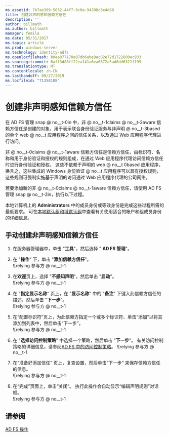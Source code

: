 ```yaml
---
ms.assetid: 7b7ae389-5032-44f7-9c0a-94398c3e4d88
title: 创建非声明感知信赖方信任
description: ''
author: billmath
ms.author: billmath
manager: femila
ms.date: 05/31/2017
ms.topic: article
ms.prod: windows-server
ms.technology: identity-adfs
ms.openlocfilehash: b0ea877170a07db6abe9ac82e72d1722600ec933
ms.sourcegitcommit: 6aff3d88ff22ea141a6ea6572a5ad8dd6321f199
ms.translationtype: MT
ms.contentlocale: zh-CN
ms.lasthandoff: 09/27/2019
ms.locfileid: "71358108"
---
```

# <a name="create-a-non-claims-aware-relying-party-trust"></a>创建非声明感知信赖方信任


在 AD FS 管理 snap @ no__t-0in 中，非 @ no__t-1claims @ no__t-2aware 信赖方信任是创建的对象，用于表示联合身份验证服务与非声明 @ no__t-3based 的单个 web @ no__t 应用程序之间的信任关系，以及通过 Web 应用程序代理进行访问。  
  
非 @ no__t-0claims @ no__t-1aware 信赖方信任是信赖方信任，由标识符、名称和用于身份验证和授权的规则组成，在通过 Web 应用程序代理访问信赖方信任时进行身份验证和授权。 这些不依赖于声明的 web @ no__t 0based 应用程序，换言之，这些集成的 Windows 身份验证 @ no__t 应用程序可以具有授权规则，这些规则可强制实施基于声明的访问通过 Web 应用程序代理的公司网络。  
  
若要添加新的非 @ no__t-0claims @ no__t-1aware 信赖方信任，请使用 AD FS 管理 snap @ no__t-2in，执行以下过程。  
  
本地计算机上的 **Administrators** 中的成员身份或等效身份是完成这些过程所需的最低要求。  可在[本地默认组和域默认组](https://go.microsoft.com/fwlink/?LinkId=83477)中查看有关使用适合的帐户和组成员身份的详细信息。   
  
## <a name="to-create-a-non-claims-aware-relying-party-trust-manually"></a>手动创建非声明感知信赖方信任 
1. 在服务器管理器中，单击 "**工具**"，然后选择 " **AD FS 管理**"。  
  
2.  在 "**操作**" 下，单击 "**添加信赖方信任**"。  
![relying 参与方 @ no__t-1   

3.  在**欢迎**页上，选择 "**不感知声明**"，然后单击 "**启动**"。  
![relying 参与方 @ no__t-1 
  
4.  在 "**指定显示名称**" 页上，在 "**显示名称**" 中的 "**备注**" 下键入此信赖方信任的描述，然后单击 "**下一步**"。  
![relying 参与方 @ no__t-1

5. 在“配置标识符”页上，为此信赖方指定一个或多个标识符、单击“添加”以将其添加到列表中，然后单击“下一步”。  
![relying 参与方 @ no__t-1

6.  在 "**选择访问控制策略**" 中选择一个策略，然后单击 "**下一步**"。  有关访问控制策略的详细信息，请参阅[AD FS 中的访问控制策略](Access-Control-Policies-in-AD-FS.md)。 
![relying 参与方 @ no__t-1

7. 在“准备好添加信任” 页上，复查设置，然后单击“下一步” 来保存信赖方信任的信息。  
   ![relying 参与方 @ no__t-1 

8. 在“完成”页面上，单击“关闭”。 执行此操作会自动显示“编辑声明规则”对话框。  
![relying 参与方 @ no__t-1  
  
## <a name="see-also"></a>请参阅  
[AD FS 操作](../../ad-fs/AD-FS-2016-Operations.md) 
